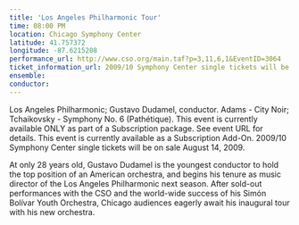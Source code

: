 ```yaml
---
title: 'Los Angeles Philharmonic Tour'
time: 08:00 PM
location: Chicago Symphony Center
latitude: 41.757372
longitude: -87.6215208
performance_url: http://www.cso.org/main.taf?p=3,11,6,1&EventID=3064
ticket_information_url: 2009/10 Symphony Center single tickets will be on sale August 14, 2009.
ensemble: 
conductor: 
---
```

Los Angeles Philharmonic; Gustavo Dudamel, conductor.  Adams - City Noir;  Tchaikovsky - Symphony No. 6 (Path&#233;tique).  This event is currently available ONLY as part of a Subscription package. See event URL for details. This event is currently available as a Subscription Add-On. 2009/10 Symphony Center single tickets will be on sale August 14, 2009. 

At only 28 years old, Gustavo Dudamel is the youngest conductor to hold the top position of an American orchestra, and begins his tenure as music director of the Los Angeles Philharmonic next season. After sold-out performances with the CSO and the world-wide success of his Sim&#243;n Bol&#237;var Youth Orchestra, Chicago audiences eagerly await his inaugural tour with his new orchestra.